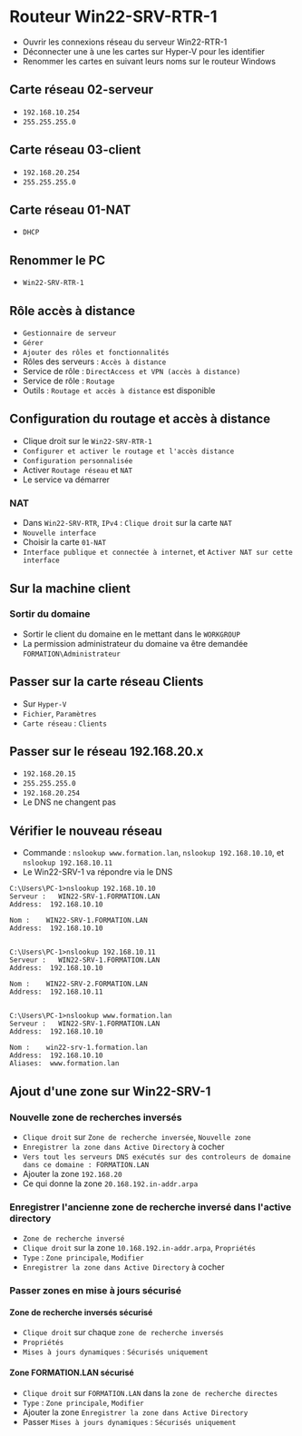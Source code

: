 # Routeur Win22-SRV-RTR-1
- Ouvrir les connexions réseau du serveur Win22-RTR-1
- Déconnecter une à une les cartes sur Hyper-V pour les identifier
- Renommer les cartes en suivant leurs noms sur le routeur Windows

## Carte réseau 02-serveur
- `192.168.10.254`
- `255.255.255.0`

## Carte réseau 03-client
- `192.168.20.254`
- `255.255.255.0`

## Carte réseau 01-NAT
- `DHCP`

## Renommer le PC
- `Win22-SRV-RTR-1`

## Rôle accès à distance
- `Gestionnaire de serveur`
- `Gérer`
- `Ajouter des rôles et fonctionnalités`
- Rôles des serveurs : `Accès à distance`
- Service de rôle : `DirectAccess et VPN (accès à distance)`
- Service de rôle : `Routage`
- Outils : `Routage et accès à distance` est disponible

## Configuration du routage et accès à distance
- Clique droit sur le `Win22-SRV-RTR-1`
- `Configurer et activer le routage et l'accès distance`
- `Configuration personnalisée`
- Activer `Routage réseau` et `NAT`
- Le service va démarrer

### NAT
- Dans `Win22-SRV-RTR`, `IPv4` : `Clique droit` sur la carte `NAT`
- `Nouvelle interface`
- Choisir la carte `01-NAT`
- `Interface publique et connectée à internet`, et `Activer NAT sur cette interface`

## Sur la machine client
### Sortir du domaine
- Sortir le client du domaine en le mettant dans le `WORKGROUP`
- La permission administrateur du domaine va être demandée `FORMATION\Administrateur`
## Passer sur la carte réseau Clients
- Sur `Hyper-V`
- `Fichier`, `Paramètres`
- `Carte réseau` : `Clients`
## Passer sur le réseau 192.168.20.x
- `192.168.20.15`
- `255.255.255.0`
- `192.168.20.254`
- Le DNS ne changent pas
## Vérifier le nouveau réseau
- Commande : `nslookup www.formation.lan`, `nslookup 192.168.10.10`, et `nslookup 192.168.10.11`
- Le Win22-SRV-1 va répondre via le DNS
```
C:\Users\PC-1>nslookup 192.168.10.10
Serveur :   WIN22-SRV-1.FORMATION.LAN
Address:  192.168.10.10

Nom :    WIN22-SRV-1.FORMATION.LAN
Address:  192.168.10.10


C:\Users\PC-1>nslookup 192.168.10.11
Serveur :   WIN22-SRV-1.FORMATION.LAN
Address:  192.168.10.10

Nom :    WIN22-SRV-2.FORMATION.LAN
Address:  192.168.10.11


C:\Users\PC-1>nslookup www.formation.lan
Serveur :   WIN22-SRV-1.FORMATION.LAN
Address:  192.168.10.10

Nom :    win22-srv-1.formation.lan
Address:  192.168.10.10
Aliases:  www.formation.lan
```

## Ajout d'une zone sur Win22-SRV-1
### Nouvelle zone de recherches inversés
- `Clique droit` sur `Zone de recherche inversée`, `Nouvelle zone`
- `Enregistrer la zone dans Active Directory` à cocher
- `Vers tout les serveurs DNS exécutés sur des controleurs de domaine dans ce domaine : FORMATION.LAN`
- Ajouter la zone `192.168.20`
- Ce qui donne la zone `20.168.192.in-addr.arpa`

### Enregistrer l'ancienne zone de recherche inversé dans l'active directory
- `Zone de recherche inversé`
- `Clique droit` sur la zone `10.168.192.in-addr.arpa`, `Propriétés`
- `Type` : `Zone principale`, `Modifier`
- `Enregistrer la zone dans Active Directory` à cocher

### Passer zones en mise à jours sécurisé
#### Zone de recherche inversés sécurisé
- `Clique droit` sur chaque `zone de recherche inversés`
- `Propriétés`
- `Mises à jours dynamiques` : `Sécurisés uniquement`

#### Zone FORMATION.LAN sécurisé
- `Clique droit` sur `FORMATION.LAN` dans la `zone de recherche directes`
- `Type` : `Zone principale`, `Modifier`
- Ajouter la zone `Enregistrer la zone dans Active Directory`
- Passer `Mises à jours dynamiques` : `Sécurisés uniquement`